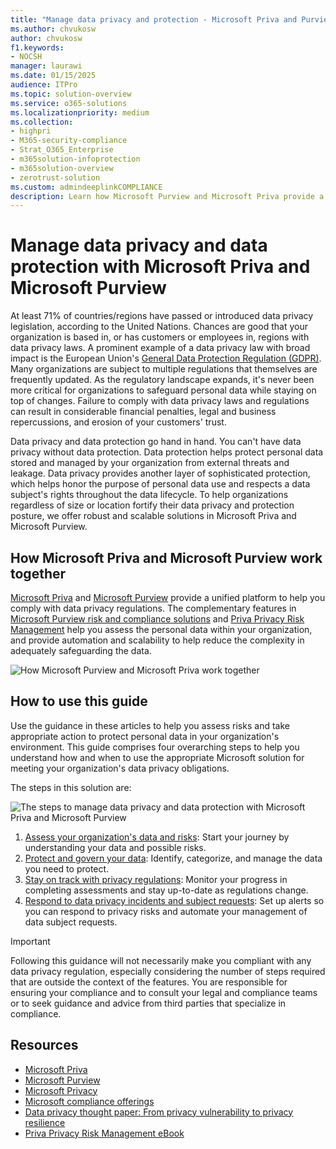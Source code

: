 ```yaml
---
title: "Manage data privacy and protection - Microsoft Priva and Purview"
ms.author: chvukosw
author: chvukosw
f1.keywords:
- NOCSH
manager: laurawi
ms.date: 01/15/2025
audience: ITPro
ms.topic: solution-overview
ms.service: o365-solutions
ms.localizationpriority: medium
ms.collection:
- highpri
- M365-security-compliance
- Strat_O365_Enterprise
- m365solution-infoprotection
- m365solution-overview
- zerotrust-solution
ms.custom: admindeeplinkCOMPLIANCE
description: Learn how Microsoft Purview and Microsoft Priva provide a unified data privacy and protection platform to help you comply with data privacy regulations.
---
```


# Manage data privacy and data protection with Microsoft Priva and Microsoft Purview

At least 71% of countries/regions have passed or introduced data privacy legislation, according to the United Nations. Chances are good that your organization is based in, or has customers or employees in, regions with data privacy laws. A prominent example of a data privacy law with broad impact is the European Union's [General Data Protection Regulation (GDPR)](/compliance/regulatory/gdpr). Many organizations are subject to multiple regulations that themselves are frequently updated. As the regulatory landscape expands, it's never been more critical for organizations to safeguard personal data while staying on top of changes. Failure to comply with data privacy laws and regulations can result in considerable financial penalties, legal and business repercussions, and erosion of your customers' trust.

Data privacy and data protection go hand in hand. You can't have data privacy without data protection. Data protection helps protect personal data stored and managed by your organization from external threats and leakage. Data privacy provides another layer of sophisticated protection, which helps honor the purpose of personal data use and respects a data subject's rights throughout the data lifecycle. To help organizations regardless of size or location fortify their data privacy and protection posture, we offer robust and scalable solutions in Microsoft Priva and Microsoft Purview.

## How Microsoft Priva and Microsoft Purview work together

[Microsoft Priva](/privacy/priva/priva-overview) and [Microsoft Purview](/purview/purview) provide a unified platform to help you comply with data privacy regulations. The complementary features in [Microsoft Purview risk and compliance solutions](/purview/purview-compliance) and [Priva Privacy Risk Management](/privacy/priva/risk-management) help you assess the personal data within your organization, and provide automation and scalability to help reduce the complexity in adequately safeguarding the data.

![How Microsoft Purview and Microsoft Priva work together](../media/data-privacy-protection/purview-priva-together.png)

## How to use this guide

Use the guidance in these articles to help you assess risks and take appropriate action to protect personal data in your organization's environment. This guide comprises four overarching steps to help you understand how and when to use the appropriate Microsoft solution for meeting your organization's data privacy obligations.

The steps in this solution are:

![The steps to manage data privacy and data protection with Microsoft Priva and Microsoft Purview](../media/data-privacy-protection/manage-data-privacy-protection-steps.png)

1. [Assess your organization's data and risks](data-privacy-protection-assess.md): Start your journey by understanding your data and possible risks.
1. [Protect and govern your data](data-privacy-protection-protect-govern.md): Identify, categorize, and manage the data you need to protect.
1. [Stay on track with privacy regulations](data-privacy-protection-regulations.md): Monitor your progress in completing assessments and stay up-to-date as regulations change.
1. [Respond to data privacy incidents and subject requests](data-privacy-protection-respond-requests.md): Set up alerts so you can respond to privacy risks and automate your management of data subject requests.

> [!IMPORTANT]
> Following this guidance will not necessarily make you compliant with any data privacy regulation, especially considering the number of steps required that are outside the context of the features. You are responsible for ensuring your compliance and to consult your legal and compliance teams or to seek guidance and advice from third parties that specialize in compliance.

## Resources

- [Microsoft Priva](/privacy/priva/priva-overview)
- [Microsoft Purview](/purview/purview)
- [Microsoft Privacy](/privacy)
- [Microsoft compliance offerings](/compliance/regulatory/offering-home)
- [Data privacy thought paper: From privacy vulnerability to privacy resilience](https://aka.ms/dataprivacyresearch)
- [Priva Privacy Risk Management eBook](https://aka.ms/privaPRMeBook)
